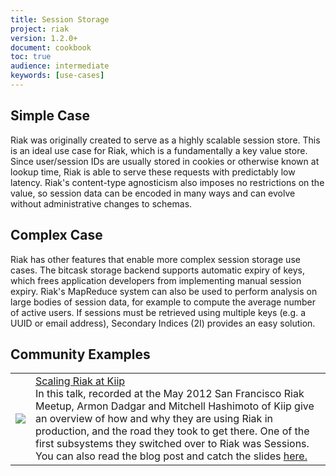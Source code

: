 ```yaml
---
title: Session Storage
project: riak
version: 1.2.0+
document: cookbook
toc: true
audience: intermediate
keywords: [use-cases]
---
```


## Simple Case

Riak was originally created to serve as a highly scalable session store.   This is an ideal use case for Riak, which is a fundamentally a key value store.  Since user/session IDs are usually stored in cookies or otherwise known at lookup time, Riak is able to serve these requests with predictably low latency.  Riak's content-type agnosticism also imposes no restrictions on the value, so session data can be encoded in many ways and can evolve without administrative changes to schemas.


## Complex Case

Riak has other features that enable more complex session storage use cases.  The bitcask storage backend supports automatic expiry of keys, which frees application developers from implementing manual session expiry.  Riak's MapReduce system can also be used to perform analysis on large bodies of session data, for example to compute the average number of active users.  If sessions must be retrieved using multiple keys (e.g. a UUID or email address), Secondary Indices (2I) provides an easy solution.

## Community Examples

<table class="vid_table">
	<tr>
	    <td class="vid_td"><a href="https://player.vimeo.com/video/42744689" target="_blank" title="Scaling Riak at Kiip">
		   <img class="vid_img"src="http://b.vimeocdn.com/ts/296/624/296624215_960.jpg"/>
		 </a></td>
	    <td class="vid_td"><a href="https://player.vimeo.com/video/42744689" target="_blank" title="Riak at OpenX">Scaling Riak at Kiip</a>
		<br>
	In this talk, recorded at the May 2012 San Francisco Riak Meetup, Armon Dadgar and Mitchell Hashimoto of Kiip give an overview of how and why they are using Riak in production, and the road they took to get there. One of the first subsystems they switched over to Riak was Sessions. You can also read the blog post and catch the slides <a href="http://basho.com/blog/technical/2012/05/25/Scaling-Riak-At-Kiip/" class="riak">here.</a>
		</td>	    
	</tr>
</table>